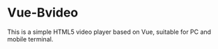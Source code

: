 # Vue-Bvideo
This is a simple HTML5 video player based on Vue, suitable for PC and mobile terminal.
